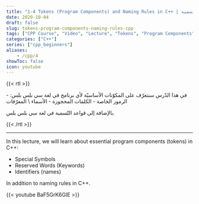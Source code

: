 ```yaml
---
title: "1-4 Tokens (Program Components) and Naming Rules in C++ | المكوّنات الأساسيّة للبرنامج وقواعد التسمية "
date: 2020-10-04
draft: false
slug: tokens-program-components-naming-rules-cpp
tags: ["CPP Course", "Video", "Lecture", "Tokens", "Program Components", "Reserved Words", "Special Symbols", "Identifiers"]
categories: ["C++"]
series: ["cpp_beginners"]
aliases:
    - /cpp/4
showToc: false
icon: youtube
---
```


{{< rtl >}}
<p>
في هذا الدّرس سنتعرّف على المكوّنات الأساسيّة لأي برنامج في لغة سي بلس بلس:
- الرموز الخاصة
- الكلمات المحجوزة
- الأسماء \ المعرّفات

بالإضافة إلى قواعد التّسمية في لغة سي بلس بلس.
</p>
{{< /rtl >}}

---

In this lecture, we will learn about essential program components (tokens) in C++:
- Special Symbols
- Reserved Words (Keywords)
- Identifiers (names)
 
In addition to naming rules in C++.


{{< youtube BaF5GrK6GlE >}}